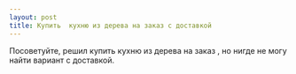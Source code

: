 ```yaml
---
layout: post 
title: Купить  кухню из дерева на заказ с доставкой 
--- 
```

Посоветуйте, решил купить  кухню из дерева на заказ , но нигде не могу найти вариант с доставкой.